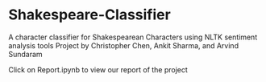 # Shakespeare-Classifier
A character classifier for Shakespearean Characters using NLTK sentiment analysis tools
Project by Christopher Chen, Ankit Sharma, and Arvind Sundaram

Click on Report.ipynb to view our report of the project
